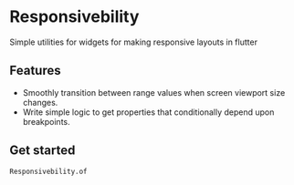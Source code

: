 # Responsivebility

Simple utilities for widgets for making responsive layouts in flutter

## Features

- Smoothly transition between range values when screen viewport size changes.
- Write simple logic to get properties that conditionally depend upon breakpoints.

## Get started

`Responsivebility.of`
